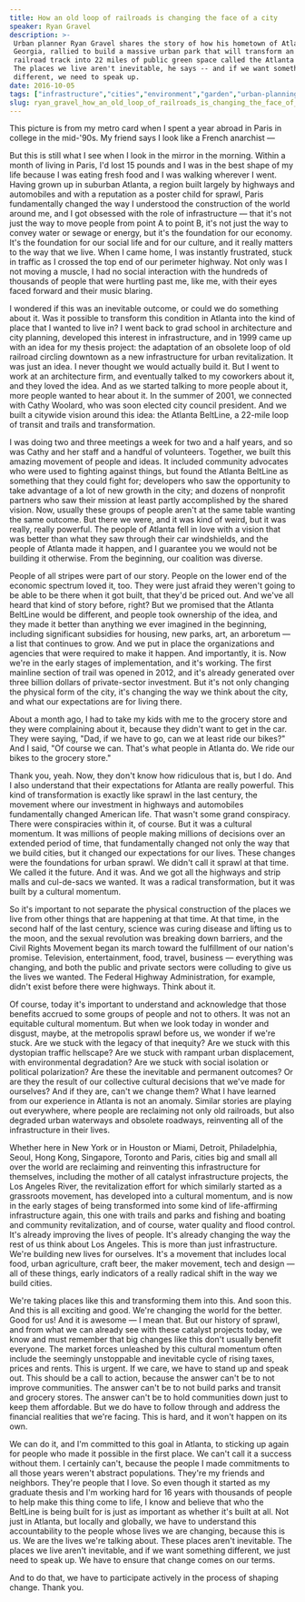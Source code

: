 ```yaml
---
title: How an old loop of railroads is changing the face of a city
speaker: Ryan Gravel
description: >-
 Urban planner Ryan Gravel shares the story of how his hometown of Atlanta,
 Georgia, rallied to build a massive urban park that will transform an abandoned
 railroad track into 22 miles of public green space called the Atlanta BeltLine.
 The places we live aren't inevitable, he says -- and if we want something
 different, we need to speak up.
date: 2016-10-05
tags: ["infrastructure","cities","environment","garden","urban-planning","design","tednyc"]
slug: ryan_gravel_how_an_old_loop_of_railroads_is_changing_the_face_of_a_city
---
```


This picture is from my metro card when I spent a year abroad in Paris in college in the
mid-'90s. My friend says I look like a French anarchist —

But this is still what I see when I look in the mirror in the morning. Within a month of
living in Paris, I'd lost 15 pounds and I was in the best shape of my life because I was
eating fresh food and I was walking wherever I went. Having grown up in suburban Atlanta, a
region built largely by highways and automobiles and with a reputation as a poster child
for sprawl, Paris fundamentally changed the way I understood the construction of the world
around me, and I got obsessed with the role of infrastructure — that it's not just the way
to move people from point A to point B, it's not just the way to convey water or sewage or
energy, but it's the foundation for our economy. It's the foundation for our social life
and for our culture, and it really matters to the way that we live. When I came home, I was
instantly frustrated, stuck in traffic as I crossed the top end of our perimeter highway.
Not only was I not moving a muscle, I had no social interaction with the hundreds of
thousands of people that were hurtling past me, like me, with their eyes faced forward and
their music blaring.

I wondered if this was an inevitable outcome, or could we do something about it. Was it
possible to transform this condition in Atlanta into the kind of place that I wanted to
live in? I went back to grad school in architecture and city planning, developed this
interest in infrastructure, and in 1999 came up with an idea for my thesis project: the
adaptation of an obsolete loop of old railroad circling downtown as a new infrastructure
for urban revitalization. It was just an idea. I never thought we would actually build it.
But I went to work at an architecture firm, and eventually talked to my coworkers about
it, and they loved the idea. And as we started talking to more people about it, more
people wanted to hear about it. In the summer of 2001, we connected with Cathy Woolard, who
was soon elected city council president. And we built a citywide vision around this idea:
the Atlanta BeltLine, a 22-mile loop of transit and trails and transformation.

I was doing two and three meetings a week for two and a half years, and so was Cathy and
her staff and a handful of volunteers. Together, we built this amazing movement of people
and ideas. It included community advocates who were used to fighting against things, but
found the Atlanta BeltLine as something that they could fight for; developers who saw the
opportunity to take advantage of a lot of new growth in the city; and dozens of nonprofit
partners who saw their mission at least partly accomplished by the shared vision. Now,
usually these groups of people aren't at the same table wanting the same outcome. But
there we were, and it was kind of weird, but it was really, really powerful. The people of
Atlanta fell in love with a vision that was better than what they saw through their car
windshields, and the people of Atlanta made it happen, and I guarantee you we would not be
building it otherwise. From the beginning, our coalition was diverse.

People of all stripes were part of our story. People on the lower end of the economic
spectrum loved it, too. They were just afraid they weren't going to be able to be there
when it got built, that they'd be priced out. And we've all heard that kind of story
before, right? But we promised that the Atlanta BeltLine would be different, and people
took ownership of the idea, and they made it better than anything we ever imagined in the
beginning, including significant subsidies for housing, new parks, art, an arboretum — a
list that continues to grow. And we put in place the organizations and agencies that were
required to make it happen. And importantly, it is. Now we're in the early stages of
implementation, and it's working. The first mainline section of trail was opened in 2012,
and it's already generated over three billion dollars of private-sector investment. But
it's not only changing the physical form of the city, it's changing the way we think about
the city, and what our expectations are for living there.

About a month ago, I had to take my kids with me to the grocery store and they were
complaining about it, because they didn't want to get in the car. They were saying, "Dad,
if we have to go, can we at least ride our bikes?" And I said, "Of course we can. That's
what people in Atlanta do. We ride our bikes to the grocery store."

Thank you, yeah. Now, they don't know how ridiculous that is, but I do. And I also
understand that their expectations for Atlanta are really powerful. This kind of
transformation is exactly like sprawl in the last century, the movement where our
investment in highways and automobiles fundamentally changed American life. That wasn't
some grand conspiracy. There were conspiracies within it, of course. But it was a cultural
momentum. It was millions of people making millions of decisions over an extended period
of time, that fundamentally changed not only the way that we build cities, but it changed
our expectations for our lives. These changes were the foundations for urban sprawl. We
didn't call it sprawl at that time. We called it the future. And it was. And we got all
the highways and strip malls and cul-de-sacs we wanted. It was a radical transformation,
but it was built by a cultural momentum.

So it's important to not separate the physical construction of the places we live from
other things that are happening at that time. At that time, in the second half of the last
century, science was curing disease and lifting us to the moon, and the sexual revolution
was breaking down barriers, and the Civil Rights Movement began its march toward the
fulfillment of our nation's promise. Television, entertainment, food, travel, business —
everything was changing, and both the public and private sectors were colluding to give us
the lives we wanted. The Federal Highway Administration, for example, didn't exist before
there were highways. Think about it.

Of course, today it's important to understand and acknowledge that those benefits accrued
to some groups of people and not to others. It was not an equitable cultural momentum. But
when we look today in wonder and disgust, maybe, at the metropolis sprawl before us, we
wonder if we're stuck. Are we stuck with the legacy of that inequity? Are we stuck with
this dystopian traffic hellscape? Are we stuck with rampant urban displacement, with
environmental degradation? Are we stuck with social isolation or political polarization?
Are these the inevitable and permanent outcomes? Or are they the result of our collective
cultural decisions that we've made for ourselves? And if they are, can't we change
them? What I have learned from our experience in Atlanta is not an anomaly. Similar stories
are playing out everywhere, where people are reclaiming not only old railroads, but also
degraded urban waterways and obsolete roadways, reinventing all of the infrastructure in
their lives.

Whether here in New York or in Houston or Miami, Detroit, Philadelphia, Seoul, Hong Kong,
Singapore, Toronto and Paris, cities big and small all over the world are reclaiming and
reinventing this infrastructure for themselves, including the mother of all catalyst
infrastructure projects, the Los Angeles River, the revitalization effort for which
similarly started as a grassroots movement, has developed into a cultural momentum, and is
now in the early stages of being transformed into some kind of life-affirming
infrastructure again, this one with trails and parks and fishing and boating and community
revitalization, and of course, water quality and flood control. It's already improving the
lives of people. It's already changing the way the rest of us think about Los Angeles. This
is more than just infrastructure. We're building new lives for ourselves. It's a movement
that includes local food, urban agriculture, craft beer, the maker movement, tech and
design — all of these things, early indicators of a really radical shift in the way we
build cities.

We're taking places like this and transforming them into this. And soon this. And this is
all exciting and good. We're changing the world for the better. Good for us! And it is
awesome — I mean that. But our history of sprawl, and from what we can already see with
these catalyst projects today, we know and must remember that big changes like this don't
usually benefit everyone. The market forces unleashed by this cultural momentum often
include the seemingly unstoppable and inevitable cycle of rising taxes, prices and
rents. This is urgent. If we care, we have to stand up and speak out. This should be a call
to action, because the answer can't be to not improve communities. The answer can't be to
not build parks and transit and grocery stores. The answer can't be to hold communities
down just to keep them affordable. But we do have to follow through and address the
financial realities that we're facing. This is hard, and it won't happen on its
own.

We can do it, and I'm committed to this goal in Atlanta, to sticking up again for people
who made it possible in the first place. We can't call it a success without them. I
certainly can't, because the people I made commitments to all those years weren't abstract
populations. They're my friends and neighbors. They're people that I love. So even though
it started as my graduate thesis and I'm working hard for 16 years with thousands of
people to help make this thing come to life, I know and believe that who the BeltLine is
being built for is just as important as whether it's built at all. Not just in Atlanta,
but locally and globally, we have to understand this accountability to the people whose
lives we are changing, because this is us. We are the lives we're talking about. These
places aren't inevitable. The places we live aren't inevitable, and if we want something
different, we just need to speak up. We have to ensure that change comes on our
terms.

And to do that, we have to participate actively in the process of shaping change. Thank
you.

<!--
ad_duration=3.33
comment_count=16
event="TEDNYC"
external_start_time=0
has_talk_citation=1
intro_duration=11.82
is_subtitle_required="False"
is_talk_featured="True"
language="en"
language_swap="False"
native_language="en"
number_of_related_talks=6
number_of_speakers=1
number_of_subtitled_videos=22
number_of_tags=7
number_of_talk_download_languages=22
number_of_talk_more_resources=0
number_of_talk_recommendations=0
number_of_talks_take_actions=0
post_ad_duration=0.83
published_timestamp="2016-12-01 15:57:12"
recording_date="2016-10-05"
speaker_description="Urban planner, designer, author"
speaker_is_published=1
speaker_name="Ryan Gravel"
talk_more_resources=[]
talk_name="How an old loop of railroads is changing the face of a city"
talks_tags=["infrastructure","cities","environment","garden","urban-planning","design","tednyc"]
talks_take_action=[]
url_audio="https://download.ted.com/talks/RyanGravel_2016S.mp3?apikey=acme-roadrunner"
url_photo_speaker="https://pe.tedcdn.com/images/ted/e233947cdf3ef387ee8a264e7f72f24625b58f41_254x191.jpg"
url_photo_talk="https://s3.amazonaws.com/talkstar-photos/uploads/ef3ee2cb-914e-4734-b15e-4081a99ac00d/RyanGravel_2016S-embed.jpg"
url_webpage="https://www.ted.com/talks/ryan_gravel_how_an_old_loop_of_railroads_is_changing_the_face_of_a_city"
video_type_name="TED Stage Talk"
-->